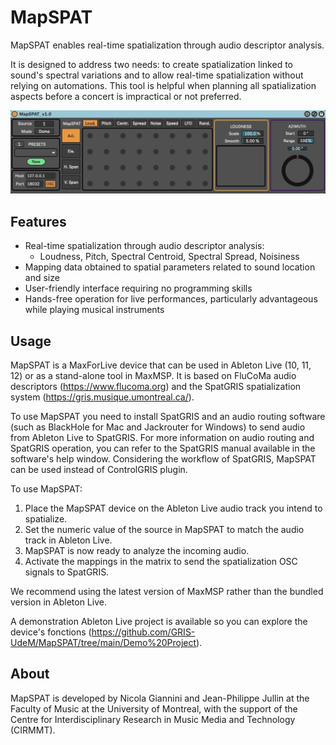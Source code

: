 # MapSPAT

MapSPAT enables real-time spatialization through audio descriptor analysis. 

It is designed to address two needs: to create spatialization linked to sound's spectral variations and to allow real-time spatialization without relying on automations. This tool is helpful when planning all spatialization aspects before a concert is impractical or not preferred.

![device](Docs/device.jpeg)

## Features

- Real-time spatialization through audio descriptor analysis:
  - Loudness, Pitch, Spectral Centroid, Spectral Spread, Noisiness
- Mapping data obtained to spatial parameters related to sound location and size
- User-friendly interface requiring no programming skills
- Hands-free operation for live performances, particularly advantageous while playing musical instruments

## Usage

MapSPAT is a MaxForLive device that can be used in Ableton Live (10, 11, 12) or as a stand-alone tool in MaxMSP. It is based on FluCoMa audio descriptors (https://www.flucoma.org) and the SpatGRIS spatialization system (https://gris.musique.umontreal.ca/).

To use MapSPAT you need to install SpatGRIS and an audio routing software (such as BlackHole for Mac and Jackrouter for Windows) to send audio from Ableton Live to SpatGRIS. For more information on audio routing and SpatGRIS operation, you can refer to the SpatGRIS manual available in the software's help window. Considering the workflow of SpatGRIS, MapSPAT can be used instead of ControlGRIS plugin.

To use MapSPAT:

1. Place the MapSPAT device on the Ableton Live audio track you intend to spatialize.
2. Set the numeric value of the source in MapSPAT to match the audio track in Ableton Live.
3. MapSPAT is now ready to analyze the incoming audio.
4. Activate the mappings in the matrix to send the spatialization OSC signals to SpatGRIS.

We recommend using the latest version of MaxMSP rather than the bundled version in Ableton Live.

A demonstration Ableton Live project is available so you can explore the device's fonctions (https://github.com/GRIS-UdeM/MapSPAT/tree/main/Demo%20Project).

## About

MapSPAT is developed by Nicola Giannini and Jean-Philippe Jullin at the Faculty of Music at the University of Montreal, with the support of the Centre for Interdisciplinary Research in Music Media and Technology (CIRMMT).
